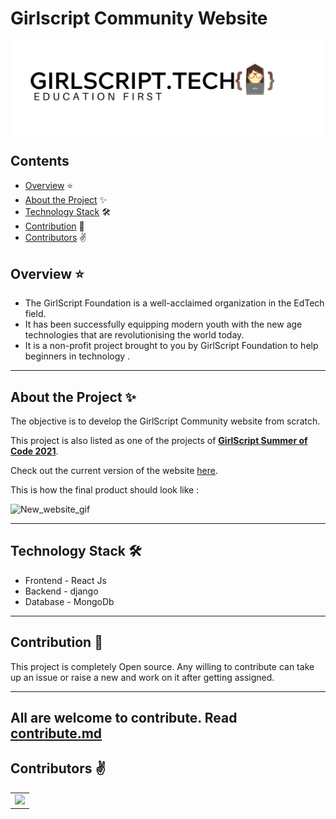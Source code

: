 

# Girlscript Community Website
  <div align="center">
  <img align="center" src="Assets\GS_logo_black (1).png" alt="Image of gs"/>
  </div>

## Contents
- [Overview](#overview) ⭐
- [About the Project](#about-the-project) ✨
- [Technology Stack](#technology-stack) 🛠️
- [Contribution](#contribution) 🙌
- [Contributors](#contributors) :v:

 ## Overview ⭐
 -  The GirlScript Foundation is a well-acclaimed organization in the EdTech field. 
 - It has been successfully equipping modern youth with the new age technologies that are revolutionising the world today.
 -  It is a non-profit project brought to you by GirlScript Foundation to help beginners in technology .
 
 ---

 ## About the Project ✨

 The objective is to develop the GirlScript Community website from scratch.

 This project is also listed as one of the projects of **[GirlScript Summer of Code 2021](https://gssoc.girlscript.tech/index.html)**.

 Check out the current version of the website [here](https://www.girlscript.tech/home). 

  This is how the final product should look like : 

  ![New_website_gif](Assets\girlscript_community_website_new.gif)

 ---

## Technology Stack 🛠️
- Frontend - React Js
- Backend - django
- Database - MongoDb

---
## Contribution 🙌

This project is completely Open source. Any willing to contribute can take up an issue or raise a new and work on it after getting assigned.

---
## All are welcome to contribute. Read [contribute.md](contribute.md) 
## Contributors :v:

<table>
	<tr>
		<td>
			<a href="https://github.com/girlscript/Girscript-Community-Website/graphs/contributors">
        <img src="https://contrib.rocks/image?repo=girlscript/Girscript-Community-Website" />
      </a>
		</td>
	</tr>
</table>

